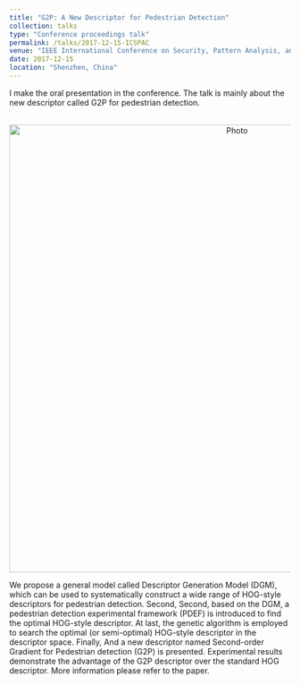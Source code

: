 ```yaml
---
title: "G2P: A New Descriptor for Pedestrian Detection"
collection: talks
type: "Conference proceedings talk"
permalink: /talks/2017-12-15-ICSPAC
venue: "IEEE International Conference on Security, Pattern Analysis, and Cybernetics 2017"
date: 2017-12-15
location: "Shenzhen, China"
---
```

I make the oral presentation in the conference. The talk is mainly about the new descriptor called G2P for pedestrian detection. 

<p align="center">
  <img src="https://qianyeqiang.github.io/images/ICSPAC.jpg?raw=true" alt="Photo" style="width: 800px;"/> 
</p>

We propose a general model called Descriptor Generation Model (DGM), which can be used to systematically construct a wide range of HOG-style descriptors for pedestrian detection. Second, Second, based on the DGM, a pedestrian detection experimental framework (PDEF) is introduced to find the optimal HOG-style descriptor. At last, the genetic algorithm is employed to search the optimal (or semi-optimal) HOG-style descriptor in the descriptor space. Finally, And a new descriptor named Second-order Gradient for Pedestrian detection (G2P) is presented. Experimental results demonstrate the advantage of the G2P descriptor over the standard HOG descriptor. More information please refer to the paper.

